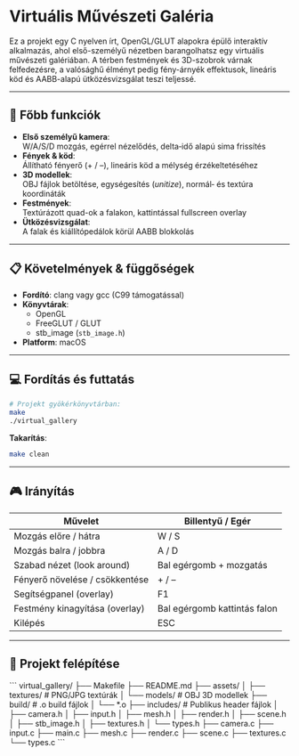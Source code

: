 # Virtuális Művészeti Galéria

Ez a projekt egy C nyelven írt, OpenGL/GLUT alapokra épülő interaktív alkalmazás, ahol első-személyű nézetben barangolhatsz egy virtuális művészeti galériában. A térben festmények és 3D-szobrok várnak felfedezésre, a valósághű élményt pedig fény-árnyék effektusok, lineáris köd és AABB-alapú ütközésvizsgálat teszi teljessé.

---

## 🌟 Főbb funkciók

- **Első személyű kamera**:  
  W/A/S/D mozgás, egérrel nézelődés, delta‐idő alapú sima frissítés  
- **Fények & köd**:  
  Állítható fényerő (+ / –), lineáris köd a mélység érzékeltetéséhez  
- **3D modellek**:  
  OBJ fájlok betöltése, egységesítés (_unitize_), normál‐ és textúra koordináták  
- **Festmények**:  
  Textúrázott quad-ok a falakon, kattintással fullscreen overlay  
- **Ütközésvizsgálat**:  
  A falak és kiállítópedálok körül AABB blokkolás  

---

## 📋 Követelmények & függőségek

- **Fordító**: clang vagy gcc (C99 támogatással)  
- **Könyvtárak**:  
  - OpenGL  
  - FreeGLUT / GLUT  
  - stb_image (`stb_image.h`)  
- **Platform**: macOS  

---

## 💻 Fordítás és futtatás

```bash
# Projekt gyökérkönyvtárban:
make
./virtual_gallery
```

**Takarítás**:
```bash
make clean
```

---

## 🎮 Irányítás

| Művelet                          | Billentyű / Egér                  |
|----------------------------------|-----------------------------------|
| Mozgás előre / hátra             | W / S                             |
| Mozgás balra / jobbra            | A / D                             |
| Szabad nézet (look around)       | Bal egérgomb + mozgatás           |
| Fényerő növelése / csökkentése   | + / –                             |
| Segítségpanel (overlay)          | F1                                |
| Festmény kinagyítása (overlay)   | Bal egérgomb kattintás falon      |
| Kilépés                          | ESC                               |

---

## 📂 Projekt felépítése

\`\`\`
virtual_gallery/
├── Makefile
├── README.md
├── assets/
│   ├── textures/     # PNG/JPG textúrák
│   └── models/       # OBJ 3D modellek
├── build/            # .o build fájlok
│   └── *.o
├── includes/         # Publikus header fájlok
│   ├── camera.h
│   ├── input.h
│   ├── mesh.h
│   ├── render.h
│   ├── scene.h
│   ├── stb_image.h
│   ├── textures.h
│   └── types.h
├── camera.c
├── input.c
├── main.c
├── mesh.c
├── render.c
├── scene.c
├── textures.c
└── types.c
\`\`\`